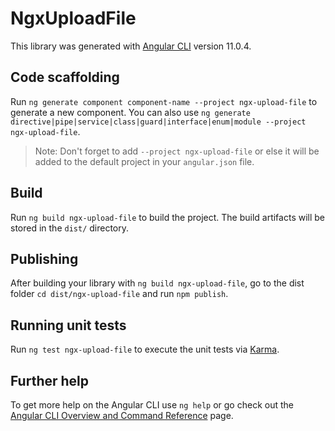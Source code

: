 # NgxUploadFile

This library was generated with [Angular CLI](https://github.com/angular/angular-cli) version 11.0.4.

## Code scaffolding

Run `ng generate component component-name --project ngx-upload-file` to generate a new component. You can also use `ng generate directive|pipe|service|class|guard|interface|enum|module --project ngx-upload-file`.
> Note: Don't forget to add `--project ngx-upload-file` or else it will be added to the default project in your `angular.json` file. 

## Build

Run `ng build ngx-upload-file` to build the project. The build artifacts will be stored in the `dist/` directory.

## Publishing

After building your library with `ng build ngx-upload-file`, go to the dist folder `cd dist/ngx-upload-file` and run `npm publish`.

## Running unit tests

Run `ng test ngx-upload-file` to execute the unit tests via [Karma](https://karma-runner.github.io).

## Further help

To get more help on the Angular CLI use `ng help` or go check out the [Angular CLI Overview and Command Reference](https://angular.io/cli) page.
